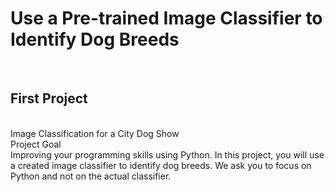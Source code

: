 <h1>Use a Pre-trained Image Classifier to Identify Dog Breeds</h1></br>
<h2>First Project </h2></br>
Image Classification for a City Dog Show</br>
Project Goal</br>
Improving your programming skills using Python.
In this project, you will use a created image classifier to identify dog breeds. We ask you to focus on Python and not on the actual classifier.

